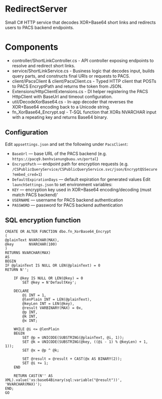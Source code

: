 ﻿# RedirectServer

Small C# HTTP service that decodes XOR+Base64 short links and redirects users to PACS backend endpoints.
# Components

- controller/ShortLinkController.cs \- API controller exposing endpoints to resolve and redirect short links.
- service/ShortLinkService.cs \- Business logic that decodes input, builds query parts, and constructs final URIs or requests to PACS.
- client/IPacsClient & client/PacsClient.cs \- Typed HTTP client that POSTs to PACS EncryptPath and returns the token from JSON.
- Extensions/HttpClientExtensions.cs \- DI helper registering the PACS HttpClient with BaseUrl and timeout configuration.
- util/DecodeXorBase64.cs \- In-app decoder that reverses the XOR+Base64 encoding back to a Unicode string.
- fn_XorBase64_Encrypt.sql \- T‑SQL function that XORs NVARCHAR input with a repeating key and returns Base64 binary.

## Configuration
Edit `appsettings.json` and set the following under `PacsClient`:
- `BaseUrl` — base URL of the PACS backend (e.g. `https://pacq9.benhvienungbuou.vn/portal`)
- `EncryptPath` — endpoint path for encryption requests (e.g. `/CSPublicQueryService/CSPublicQueryService.svc/json/EncryptQSSecure?embed_cred=1`)
- `DefaultExpirationDays` — default expiration for generated values
Edit `launchSettings.json` to set environment variables:
- `KEY` — encryption key used in XOR+Base64 encoding/decoding (must match PACS backend)'
- `USERNAME` — username for PACS backend authentication
- `PASSWORD` — password for PACS backend authentication

## SQL encryption function

```
CREATE OR ALTER FUNCTION dbo.fn_XorBase64_Encrypt
(
@plainText NVARCHAR(MAX),
@key       NVARCHAR(100)
)
RETURNS NVARCHAR(MAX)
AS
BEGIN
IF @plainText IS NULL OR LEN(@plainText) = 0
RETURN N'';

    IF @key IS NULL OR LEN(@key) = 0
        SET @key = N'DefaultKey';

    DECLARE
        @i INT = 1,
        @lenPlain INT = LEN(@plainText),
        @keyLen INT = LEN(@key),
        @result VARBINARY(MAX) = 0x,
        @p INT,
        @k INT,
        @x INT;

    WHILE @i <= @lenPlain
    BEGIN
        SET @p = UNICODE(SUBSTRING(@plainText, @i, 1));
        SET @k = UNICODE(SUBSTRING(@key, ((@i - 1) % @keyLen) + 1, 1));
        SET @x = @p ^ @k;

        SET @result = @result + CAST(@x AS BINARY(2));
        SET @i += 1;
    END

    RETURN CAST(N'' AS XML).value('xs:base64Binary(sql:variable("@result"))', 'NVARCHAR(MAX)');
END;
GO
```
